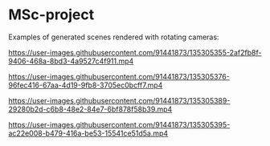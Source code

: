 # MSc-project

Examples of generated scenes rendered with rotating cameras:



https://user-images.githubusercontent.com/91441873/135305355-2af2fb8f-9406-468a-8bd3-4a9527c4f911.mp4



https://user-images.githubusercontent.com/91441873/135305376-96fec416-67aa-4d19-9fb8-3705ec0bcff7.mp4



https://user-images.githubusercontent.com/91441873/135305389-29280b2d-c6b8-48e2-84e7-6bf878f58b39.mp4



https://user-images.githubusercontent.com/91441873/135305395-ac22e008-b479-416a-be53-15541ce51d5a.mp4

